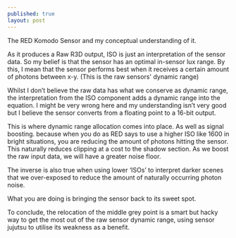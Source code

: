 ```yaml
---
published: true
layout: post
---
```

The RED Komodo Sensor and my conceptual understanding of it. 



As it produces a Raw R3D output, ISO is just an interpretation of the sensor data. So my belief is that the sensor has an optimal in-sensor lux range. By this, I mean that the sensor performs best when it receives a certain amount of photons between x-y. (This is the raw sensors' dynamic range)



Whilst I don’t believe the raw data has what we conserve as dynamic range, the interpretation from the ISO component adds a dynamic range into the equation. I might be very wrong here and my understanding isn’t very good but I believe the sensor converts from a floating point to a 16-bit output.



This is where dynamic range allocation comes into place. As well as signal boosting. because when you do as RED says to use a higher ISO like 1600 in bright situations, you are reducing the amount of photons hitting the sensor. This naturally reduces clipping at a cost to the shadow section. As we boost the raw input data, we will have a greater noise floor. 



The inverse is also true when using lower ‘ISOs’ to interpret darker scenes that we over-exposed to reduce the amount of naturally occurring photon noise.



What you are doing is bringing the sensor back to its sweet spot. 



To conclude, the relocation of the middle grey point is a smart but hacky way to get the most out of the raw sensor dynamic range, using sensor jujutsu to utilise its weakness as a benefit.
